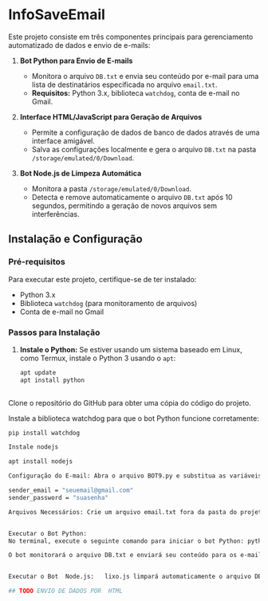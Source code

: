 # InfoSaveEmail

Este projeto consiste em três componentes principais para gerenciamento automatizado de dados e envio de e-mails:

1. **Bot Python para Envio de E-mails**
   - Monitora o arquivo `DB.txt` e envia seu conteúdo por e-mail para uma lista de destinatários especificada no arquivo `email.txt`.
   - **Requisitos:** Python 3.x, biblioteca `watchdog`, conta de e-mail no Gmail.

2. **Interface HTML/JavaScript para Geração de Arquivos**
   - Permite a configuração de dados de banco de dados através de uma interface amigável.
   - Salva as configurações localmente e gera o arquivo `DB.txt` na pasta `/storage/emulated/0/Download`.

3. **Bot Node.js de Limpeza Automática**
   - Monitora a pasta `/storage/emulated/0/Download`.
   - Detecta e remove automaticamente o arquivo `DB.txt` após 10 segundos, permitindo a geração de novos arquivos sem interferências.

## Instalação e Configuração

### Pré-requisitos

Para executar este projeto, certifique-se de ter instalado:

- Python 3.x
- Biblioteca `watchdog` (para monitoramento de arquivos)
- Conta de e-mail no Gmail

### Passos para Instalação

1. **Instale o Python:**
   Se estiver usando um sistema baseado em Linux, como Termux, instale o Python 3 usando o `apt`:
   ```bash
   apt update
   apt install python
  
  Clone o repositório do GitHub para obter uma cópia do código do projeto.
  
Instale a biblioteca watchdog para que o bot Python funcione corretamente:
   ```bash
 pip install watchdog

Instale nodejs

apt install nodejs

Configuração do E-mail: Abra o arquivo BOT9.py e substitua as variáveis sender_email e sender_password com suas próprias credenciais do Gmail:

sender_email = "seuemail@gmail.com"
sender_password = "suasenha"

Arquivos Necessários: Crie um arquivo email.txt fora da pasta do projeto, em /storage/emulated/0/Download, adicionando os e-mails dos destinatários, um por linha.


Executar o Bot Python: 
No terminal, execute o seguinte comando para iniciar o bot Python: python BOT9.py

 O bot monitorará o arquivo DB.txt e enviará seu conteúdo para os e-mails listados em email.txt sempre que houver uma alteração.
 

Executar o Bot  Node.js:   lixo.js limpará automaticamente o arquivo DB.txt na pasta /storage/emulated/0/Download após 10 segundos de sua criação.

## TODO ENVIO DE DADOS POR  HTML
